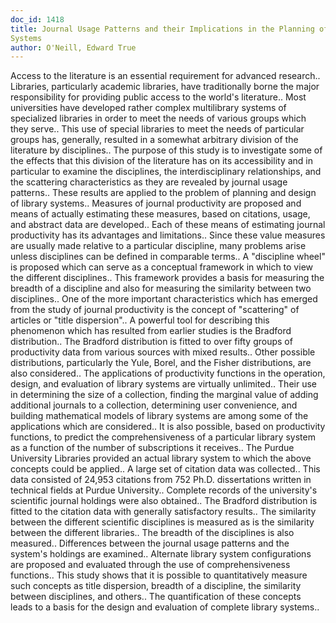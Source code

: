 ```yaml
---
doc_id: 1418
title: Journal Usage Patterns and their Implications in the Planning of Library
Systems
author: O'Neill, Edward True
---
```


Access to the literature is an essential requirement for advanced research..
Libraries, particularly academic libraries, have traditionally borne the major
responsibility for providing public access to the world's literature.. Most
universities have developed rather complex multilibrary systems of specialized
libraries in order to meet the needs of various groups which they serve.. This
use of special libraries to meet the needs of particular groups has, generally,
resulted in a somewhat arbitrary division of the literature by disciplines.. 
The purpose of this study is to investigate some of the effects that this 
division of the literature has on its accessibility and in particular to 
examine the disciplines, the interdisciplinary relationships, and the 
scattering characteristics as they are revealed by journal usage patterns.. 
These results are applied to the problem of planning and design of library 
systems..
   Measures of journal productivity are proposed and means of actually
estimating these measures, based on citations, usage, and abstract data are
developed.. Each of these means of estimating journal productivity has its
advantages and limitations.. Since these value measures are usually made
relative to a particular discipline, many problems arise unless disciplines can
be defined in comparable terms.. A "discipline wheel" is proposed which can
serve as a conceptual framework in which to view the different disciplines..
This framework provides a basis for measuring the breadth of a discipline and
also for measuring the similarity between two disciplines..
   One of the more important characteristics which has emerged from the study
of journal productivity is the concept of "scattering" of articles or "title
dispersion".. A powerful tool for describing this phenomenon which has 
resulted from earlier studies is the Bradford distribution.. The Bradford
distribution is fitted to over fifty groups of productivity data from various
sources with mixed results.. Other possible distributions, particularly the
Yule, Borel, and the Fisher distributions, are also considered..
   The applications of productivity functions in the operation, design, and 
evaluation of library systems are virtually unlimited.. Their use in 
determining the size of a collection, finding the marginal value of adding
additional journals to a collection, determining user convenience, and
building mathematical models of library systems are among some of the
applications which are considered.. It is also possible, based on productivity
functions, to predict the comprehensiveness of a particular library system as
a function of the number of subscriptions it receives..
   The Purdue University Libraries provided an actual library system to which
the above concepts could be applied.. A large set of citation data was 
collected.. This data consisted of 24,953 citations from 752 Ph.D. 
dissertations written in technical fields at Purdue University.. Complete
records of the university's scientific journal holdings were also obtained..
The Bradford distribution is fitted to the citation data with generally
satisfactory results.. The similarity between the different scientific
disciplines is measured as is the similarity
between the different libraries.. The breadth of the disciplines is also
measured.. Differences between the journal usage patterns and the system's
holdings are examined.. Alternate library system configurations are proposed 
and evaluated through the use of comprehensiveness functions..
   This study shows that it is possible to quantitatively measure such concepts
as title dispersion, breadth of a discipline, the similarity between 
disciplines, and others.. The quantification of these concepts leads to a basis
for the design and evaluation of complete library systems..